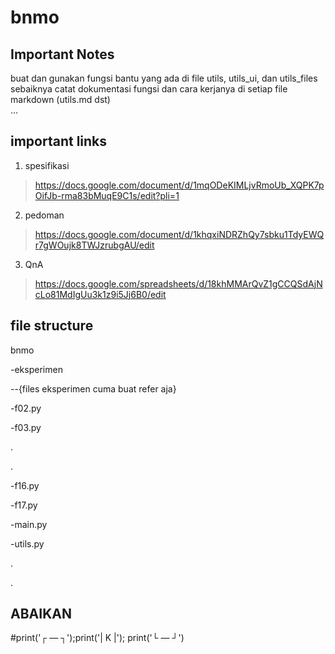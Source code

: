 # bnmo
## Important Notes
 buat dan gunakan fungsi bantu yang ada di file utils, utils_ui, dan utils_files <br />
 sebaiknya catat dokumentasi fungsi dan cara kerjanya di setiap file markdown (utils.md dst) <br />
 ... 





## important links
1. spesifikasi
> https://docs.google.com/document/d/1mqODeKIMLjvRmoUb_XQPK7pOifJb-rma83bMuqE9C1s/edit?pli=1

2. pedoman
> https://docs.google.com/document/d/1khqxiNDRZhQy7sbku1TdyEWQr7gWOujk8TWJzrubgAU/edit

3. QnA
> https://docs.google.com/spreadsheets/d/18khMMArQvZ1gCCQSdAjNcLo81MdIgUu3k1z9i5Jj6B0/edit


## file structure
bnmo

-eksperimen

--{files eksperimen cuma buat refer aja}
 
-f02.py

-f03.py
 
.

.

-f16.py
 
-f17.py
 
-main.py
 
-utils.py
 
 .
 
 .


## ABAIKAN
#print('┌ — ┐');print('| K |'); print('└ — ┘') 
